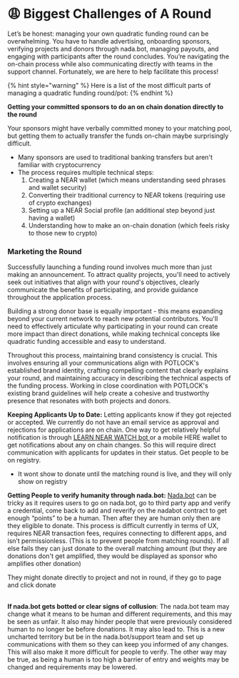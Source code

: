 # 😩 Biggest Challenges of A Round

Let’s be honest: managing your own quadratic funding round can be overwhelming. You have to handle advertising, onboarding sponsors, verifying projects and donors through nada.bot, managing payouts, and engaging with participants after the round concludes. You’re navigating the on-chain process while also communicating directly with teams in the support channel. Fortunately, we are here to help facilitate this process!

{% hint style="warning" %}
Here is a list of the most difficult parts of managing a quadratic funding round/pot:
{% endhint %}

**Getting your committed sponsors to do an on chain donation directly to the round**

Your sponsors might have verbally committed money to your matching pool, but getting them to actually transfer the funds on-chain maybe surprisingly difficult.&#x20;

* Many sponsors are used to traditional banking transfers but aren't familiar with cryptocurrency
* The process requires multiple technical steps:
  1. Creating a NEAR wallet (which means understanding seed phrases and wallet security)
  2. Converting their traditional currency to NEAR tokens (requiring use of crypto exchanges)
  3. Setting up a NEAR Social profile (an additional step beyond just having a wallet)
  4. Understanding how to make an on-chain donation (which feels risky to those new to crypto)

### **Marketing the Round**

Successfully launching a funding round involves much more than just making an announcement. To attract quality projects, you'll need to actively seek out initiatives that align with your round's objectives, clearly communicate the benefits of participating, and provide guidance throughout the application process.

Building a strong donor base is equally important - this means expanding beyond your current network to reach new potential contributors. You'll need to effectively articulate why participating in your round can create more impact than direct donations, while making technical concepts like quadratic funding accessible and easy to understand.

Throughout this process, maintaining brand consistency is crucial. This involves ensuring all your communications align with POTLOCK's established brand identity, crafting compelling content that clearly explains your round, and maintaining accuracy in describing the technical aspects of the funding process. Working in close coordination with POTLOCK's existing brand guidelines will help create a cohesive and trustworthy presence that resonates with both projects and donors.



**Keeping Applicants Up to Date:** Letting applicants know if they got rejected or accepted. We currently do not have an email service as approval and rejections for applications are on chain. One way to get relatively helpful notification is through [LEARN NEAR WATCH bot ](http://https/t.me/nearwatchbot)or a mobile HERE wallet to get notifications about any on chain changes. So this will require direct communication with applicants for updates in their status. Get people to be on registry.

* It wont show to donate until the matching round is live, and they will only show on registry



**Getting People to verify humanity through nada.bot:** [Nada.bot](https://app.nada.bot) can be tricky as it requires users to go on nada.bot, go to third party app and verify a credential, come back to add and reverify on the nadabot contract to get enough “points” to be a human. Then after they are human only then are they eligible to donate. This process is difficult currently in terms of UX, requires NEAR transaction fees, requires connecting to different apps, and isn’t permissionless. (This is to prevent people from matching rounds). If all else fails they can just donate to the overall matching amount (but they are donations don't get amplified, they would be displayed as sponsor who amplifies other donation)

They might donate directly to project and not in round, if they go to page and click donate

\
**If nada.bot gets botted or clear signs of collusion**: The nada.bot team may change what it means to be human and different requirements, and this may be seen as unfair. It also may hinder people that were previously considered human to no longer be before donations. It may also lead to. This is a new uncharted territory but be in the nada.bot/support team and set up communications with them so they can keep you informed of any changes. This will also make it more difficult for people to verify. The other way may be true, as being a human is too high a barrier of entry and weights may be changed and requirements may be lowered.
